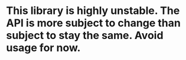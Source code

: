 # This library is highly unstable. The API is more subject to change than subject to stay the same. Avoid usage for now.
